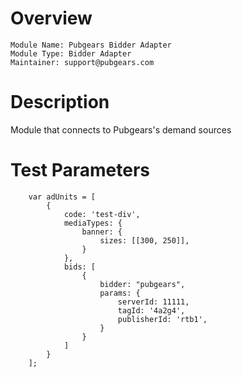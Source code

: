 # Overview

```
Module Name: Pubgears Bidder Adapter
Module Type: Bidder Adapter
Maintainer: support@pubgears.com
```

# Description

Module that connects to Pubgears's demand sources

# Test Parameters
```
    var adUnits = [
        {
            code: 'test-div',
            mediaTypes: {
                banner: {
                    sizes: [[300, 250]],
                }
            },
            bids: [
                {
                    bidder: "pubgears",
                    params: {
                        serverId: 11111,
                        tagId: '4a2g4',
                        publisherId: 'rtb1',
                    }
                }
            ]
        }
    ];
```
